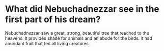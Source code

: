 # What did Nebuchadnezzar see in the first part of his dream?

Nebuchadnezzar saw a great, strong, beautiful tree that reached to the heavens. It provided shade for animals and an abode for the birds. It had abundant fruit that fed all living creatures.
